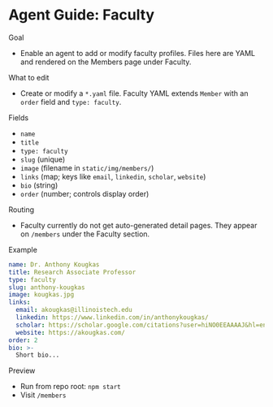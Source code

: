 # Agent Guide: Faculty

Goal

- Enable an agent to add or modify faculty profiles. Files here are YAML and rendered on the Members page under Faculty.

What to edit

- Create or modify a `*.yaml` file. Faculty YAML extends `Member` with an `order` field and `type: faculty`.

Fields

- `name`
- `title`
- `type: faculty`
- `slug` (unique)
- `image` (filename in `static/img/members/`)
- `links` (map; keys like `email`, `linkedin`, `scholar`, `website`)
- `bio` (string)
- `order` (number; controls display order)

Routing

- Faculty currently do not get auto-generated detail pages. They appear on `/members` under the Faculty section.

Example

```yaml
name: Dr. Anthony Kougkas
title: Research Associate Professor
type: faculty
slug: anthony-kougkas
image: kougkas.jpg
links:
  email: akougkas@illinoistech.edu
  linkedin: https://www.linkedin.com/in/anthonykougkas/
  scholar: https://scholar.google.com/citations?user=hiNO0EEAAAAJ&hl=en
  website: https://akougkas.com/
order: 2
bio: >-
  Short bio...
```

Preview

- Run from repo root: `npm start`
- Visit `/members`
